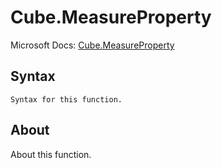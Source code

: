 # Cube.MeasureProperty

Microsoft Docs: [Cube.MeasureProperty](https://docs.microsoft.com/en-us/powerquery-m/cube-measureproperty)

## Syntax

```
Syntax for this function.
```

## About

About this function.

